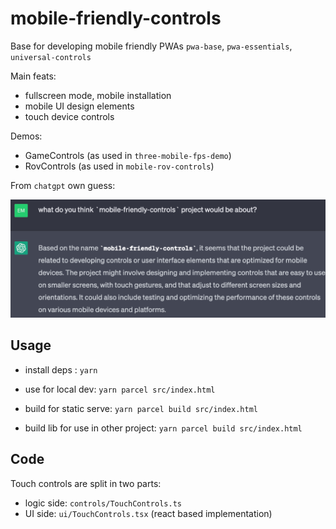 # mobile-friendly-controls

Base for developing mobile friendly PWAs `pwa-base`, `pwa-essentials`, `universal-controls`


Main feats: 
- fullscreen mode, mobile installation
- mobile UI design elements
- touch device controls

Demos:
- GameControls (as used in `three-mobile-fps-demo`)
- RovControls (as used in `mobile-rov-controls`)

From `chatgpt` own guess:

![](./project-desc.png)

## Usage
- install deps : `yarn`

- use for local dev: `yarn parcel src/index.html`

- build for static serve: `yarn parcel build src/index.html`

- build lib for use in other project: `yarn parcel build src/index.html`

## Code
Touch controls are split in two parts:
- logic side: `controls/TouchControls.ts`
- UI side: `ui/TouchControls.tsx` (react based implementation)
